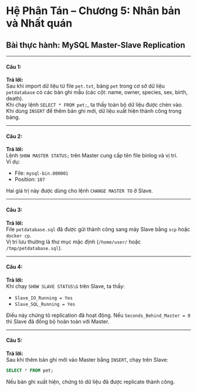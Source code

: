 # Hệ Phân Tán – Chương 5: Nhân bản và Nhất quán

## Bài thực hành: MySQL Master-Slave Replication
---
#### Câu 1:

**Trả lời:**  
Sau khi import dữ liệu từ file `pet.txt`, bảng `pet` trong cơ sở dữ liệu `petdatabase` có các bản ghi mẫu (các cột: name, owner, species, sex, birth, death).  
Khi chạy lệnh `SELECT * FROM pet;`, ta thấy toàn bộ dữ liệu được chèn vào.  
Khi dùng `INSERT` để thêm bản ghi mới, dữ liệu xuất hiện thành công trong bảng.  

---

#### Câu 2:

**Trả lời:**  
Lệnh `SHOW MASTER STATUS;` trên Master cung cấp tên file binlog và vị trí.  
Ví dụ:  
- File: `mysql-bin.000001`  
- Position: `107`  

Hai giá trị này được dùng cho lệnh `CHANGE MASTER TO` ở Slave.  

---

#### Câu 3:

**Trả lời:**  
File `petdatabase.sql` đã được gửi thành công sang máy Slave bằng `scp` hoặc `docker cp`.  
Vị trí lưu thường là thư mục mặc định (`/home/user/` hoặc `/tmp/petdatabase.sql`).  

---

#### Câu 4:

**Trả lời:**  
Khi chạy `SHOW SLAVE STATUS\G` trên Slave, ta thấy:  
- `Slave_IO_Running = Yes`  
- `Slave_SQL_Running = Yes`  

Điều này chứng tỏ replication đã hoạt động. Nếu `Seconds_Behind_Master = 0` thì Slave đã đồng bộ hoàn toàn với Master.  

---

#### Câu 5:

**Trả lời:**  
Sau khi thêm bản ghi mới vào Master bằng `INSERT`, chạy trên Slave:  

```sql
SELECT * FROM pet;
```
Nếu bản ghi xuất hiện, chứng tỏ dữ liệu đã được replicate thành công.

